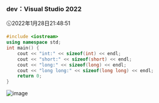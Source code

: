 ### dev：Visual Studio 2022
🕥2022年1月28日21:48:51
```C++
#include <iostream>
using namespace std;
int main() {
	cout << "int:" << sizeof(int) << endl;
	cout << "short:" << sizeof(short) << endl;
	cout << "long:" << sizeof(long) << endl;
	cout << "long long:" << sizeof(long long) << endl;
	return 0;
}
```
![image](https://user-images.githubusercontent.com/39286292/151570733-1ce07446-50d3-48b9-9de1-6fd3eb8c9cb6.png)

